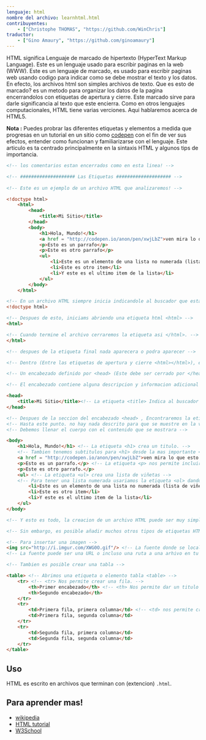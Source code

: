 ```yaml
---
lenguaje: html
nombre del archivo: learnhtml.html
contribuyentes:
    - ["Christophe THOMAS", "https://github.com/WinChris"]
traductor:
    - ["Gino Amaury", "https://github.com/ginoamaury"]
---
```


HTML significa Lenguaje de marcado de hipertexto (HyperText Markup Language).
Este es un lenguaje usado para escribir paginas en la web (WWW). 
Este es un lenguaje de marcado, es usado para escribir paginas web usando codigo para indicar como se debe mostrar el texto y los datos.
En efecto, los archivos html son simples archivos de texto.
Que es esto de marcado? es un metodo para organizar los datos de la pagina encerrandolos con etiquetas de apertura y cierre.
Este marcado sirve para darle significancia al texto que este encierra.
Como en otros lenguajes computacionales, HTML tiene varias verciones. Aqui hablaremos acerca de HTML5.

**Nota :**  Puedes probrar las diferentes etiquetas y elementos a medida que progresas en un tutorial en un sitio como  [codepen](http://codepen.io/pen/) con el fin de ver sus efectos, entender como funcionan y familiarizarse con el lenguaje.
Este articulo es ta centrado principalmente en la sintaxis HTML y algunos tips de importancia.


```html
<!-- los comentarios estan encerrados como en esta linea! -->

<!-- #################### Las Etiquetas #################### -->
   
<!-- Este es un ejemplo de un archivo HTML que analizaremos! -->

<!doctype html>
	<html>
		<head>
			<title>Mi Sitio</title>
		</head>
		<body>
			<h1>Hola, Mundo!</h1>
			<a href = "http://codepen.io/anon/pen/xwjLbZ">ven mira lo que esto muestra. </a>
			<p>Esto es un parrafo</p>
			<p>Este es otro parrafo</p>
			<ul>
				<li>Este es un elemento de una lista no numerada (lista de viñetas)</li>
				<li>Este es otro item</li>
				<li>Y este es el ultimo item de la lista</li>
			</ul>
		</body>
	</html>

<!-- En un archivo HTML siempre inicia indicandole al buscador que esta es una pagina HTML. -->
<!doctype html>

<!-- Despues de esto, iniciams abriendo una etiqueta html <html> -->
<html>

<!-- Cuando termine el archivo cerraremos la etiqueta asi </html>. -->
</html>

<!-- despues de la etiqueta final nada aparecera o podra aparecer -->

<!-- Dentro (Entre las etiquetas de apertura y cierre <html></html>), encontraremos: -->

<!-- Un encabezado definido por <head> (Este debe ser cerrado por </head>). -->

<!-- El encabezado contiene alguna descripcion y informacion adicional que no se muestra; estos son los metadatos. -->

<head>
	<title>Mi Sitio</title><!-- La etiqueta <title> Indica al buscador el titulo a mostrar en la ventana del buscador en la barra de titulo y en el nombre de la pestaña. -->
</head>

<!-- Despues de la seccion del encabezado <head> , Encontraremos la etiqueta de cuerpo - <body> -->
<!-- Hasta este punto. no hay nada descrito para que se muestre en la ventana del navegador -->
<!-- Debemos llenar el cuerpo con el contenido que se mostrara -->

<body>
	<h1>Hola, Mundo!</h1> <!-- La etiqueta <h1> crea un titulo. -->
	<!-- Tambien tenemos subtitulos para <h1> desde la mas importante <h2> a la mas precisa <h6> -->
	<a href = "http://codepen.io/anon/pen/xwjLbZ">ven mira lo que esto muestra.</a> <!-- Un hipervinculo a la URL dada por el atributo href="" -->
	<p>Esto es un parrafo.</p> <!-- La etiqueta <p> nos permite incluir texto en nuestra pagina HTML -->
	<p>Este es otro parrafo.</p>
	<ul> <!-- La etiqueta <ul> crea una lista de viñetas -->
	<!-- Para tener una lista numerada usariamos la etiqueta <ol> dando 1. para el primer elemento, 2. para el segundo, etc. -->
		<li>Este es un elemento de una lista no numerada (lista de viñetas)</li>
		<li>Este es otro item</li>
		<li>Y este es el ultimo item de la lista</li>
	</ul>
</body>

<!-- Y esto es todo, la creacion de un archivo HTML puede ser muy simple. -->

<!-- Sin embargo, es posible añadir muchos otros tipos de etiquetas HTML  -->

<!-- Para insertar una imagen -->
<img src="http://i.imgur.com/XWG0O.gif"/> <!-- La fuente donde se localiza la imagen se indica utilizando el atributo src=""-->
<!-- La fuente puede ser una URL o incluso una ruta a una arhivo en tu computador. -->

<!-- Tambien es posible crear una tabla -->

<table> <!-- Abrimos una etiqueta o elemento tabla <table> -->
	<tr> <!-- <tr> Nos permite crear una fila. -->
		<th>Primer encabezado</th> <!-- <th> Nos permite dar un titulo a una columna de una tabla -->
		<th>Segundo encabezado</th>
	</tr>
	<tr>
		<td>Primera fila, primera columna</td> <!-- <td> nos permite crear una celda  -->
		<td>Primera fila, segunda columna</td>
	</tr>
	<tr>
		<td>Segunda fila, primera columna</td>
		<td>Segunda fila, segunda columna</td>
	</tr>
</table>

```

## Uso

HTML es escrito en archivos que terminan con (extencion) `.html`.

## Para aprender mas! 

* [wikipedia](https://en.wikipedia.org/wiki/HTML)
* [HTML tutorial](https://developer.mozilla.org/en-US/docs/Web/HTML)
* [W3School](http://www.w3schools.com/html/html_intro.asp)
